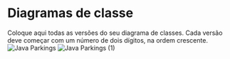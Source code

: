 # Diagramas de classe
Coloque aqui todas as versões do seu diagrama de classes. Cada versão deve começar com um número de dois dígitos, na ordem crescente.
![Java Parkings](https://github.com/user-attachments/assets/c858a433-435c-48e8-9dc7-0455d7f9ab80)
![Java Parkings (1)](https://github.com/user-attachments/assets/37426366-f338-4949-95c7-b55ac2a50e72)

